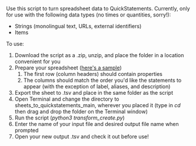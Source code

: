 Use this script to turn spreadsheet data to QuickStatements.
Currently, only for use with the following data types (no times or quantities, sorry!):
 * Strings (monolingual text, URLs, external identifiers)
 * Items

To use:
1.  Download the script as a .zip, unzip, and place the folder in a location convenient for you
2.  Prepare your spreadsheet ([here's a sample](https://docs.google.com/spreadsheets/d/13UbC7Mm86RIKKckEBf60l1BtrHaBV469kA4VRhtklgI/edit?usp=sharing))
    1. The first row (column headers) should contain properties
    2. The columns should match the order you'd like the statements to appear (with the exception of label, aliases, and description)
2. Export the sheet to .tsv and place in the same folder as the script
3. Open Terminal and change the directory to sheets_to_quickstatements_main, wherever you placed it (type in *cd* then drag and drop the folder on the Terminal window)
4. Run the script (*python3 transform_create.py*)
5. Enter the name of your input file and desired output file name when prompted
6. Open your new output .tsv and check it out before use!
  
